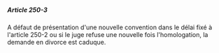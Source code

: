 ##### Article 250-3

A défaut de présentation d'une nouvelle convention dans le délai fixé à l'article 250-2 ou si le juge refuse une nouvelle fois l'homologation, la demande en divorce est caduque.

